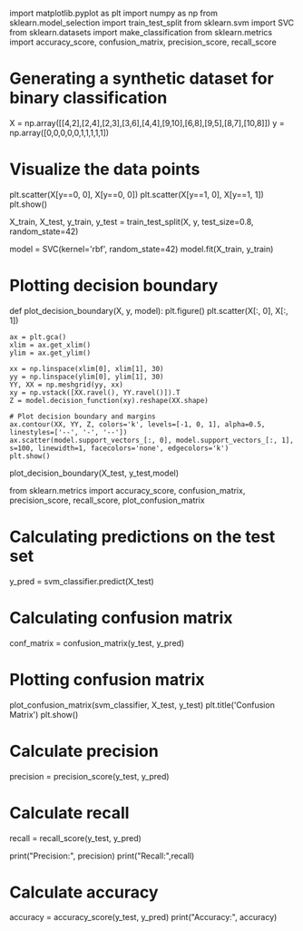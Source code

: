 import matplotlib.pyplot as plt
import numpy as np
from sklearn.model_selection import train_test_split
from sklearn.svm import SVC
from sklearn.datasets import make_classification
from sklearn.metrics import accuracy_score, confusion_matrix, precision_score, recall_score

# Generating a synthetic dataset for binary classification
X = np.array([[4,2],[2,4],[2,3],[3,6],[4,4],[9,10],[6,8],[9,5],[8,7],[10,8]])
y = np.array([0,0,0,0,0,1,1,1,1,1])

# Visualize the data points
plt.scatter(X[y==0, 0], X[y==0, 0])
plt.scatter(X[y==1, 0], X[y==1, 1])
plt.show()

X_train, X_test, y_train, y_test = train_test_split(X, y, test_size=0.8, random_state=42)


model = SVC(kernel='rbf', random_state=42)
model.fit(X_train, y_train)

# Plotting decision boundary
def plot_decision_boundary(X, y, model):
    plt.figure()
    plt.scatter(X[:, 0], X[:, 1])
    
    ax = plt.gca()
    xlim = ax.get_xlim()
    ylim = ax.get_ylim()
    
    xx = np.linspace(xlim[0], xlim[1], 30)
    yy = np.linspace(ylim[0], ylim[1], 30)
    YY, XX = np.meshgrid(yy, xx)
    xy = np.vstack([XX.ravel(), YY.ravel()]).T
    Z = model.decision_function(xy).reshape(XX.shape)

    # Plot decision boundary and margins
    ax.contour(XX, YY, Z, colors='k', levels=[-1, 0, 1], alpha=0.5, linestyles=['--', '-', '--'])
    ax.scatter(model.support_vectors_[:, 0], model.support_vectors_[:, 1], s=100, linewidth=1, facecolors='none', edgecolors='k')
    plt.show()

plot_decision_boundary(X_test, y_test,model)



from sklearn.metrics import accuracy_score, confusion_matrix, precision_score, recall_score, plot_confusion_matrix

# Calculating predictions on the test set
y_pred = svm_classifier.predict(X_test)

# Calculating confusion matrix
conf_matrix = confusion_matrix(y_test, y_pred)

# Plotting confusion matrix
plot_confusion_matrix(svm_classifier, X_test, y_test)
plt.title('Confusion Matrix')
plt.show()

# Calculate precision
precision = precision_score(y_test, y_pred)

# Calculate recall
recall = recall_score(y_test, y_pred)

print("Precision:", precision)
print("Recall:",recall)

# Calculate accuracy
accuracy = accuracy_score(y_test, y_pred)
print("Accuracy:", accuracy)